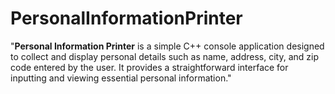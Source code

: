 # PersonalInformationPrinter
 "**Personal Information Printer** is a simple C++ console application designed to collect and display personal details such as name, address, city, and zip code entered by the user. It provides a straightforward interface for inputting and viewing essential personal information."
